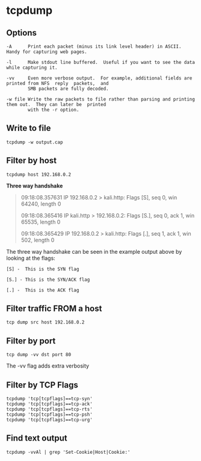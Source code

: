# tcpdump

## Options
```
-A      Print each packet (minus its link level header) in ASCII.  Handy for capturing web pages.

-l      Make stdout line buffered.  Useful if you want to see the data while capturing it.

-vv     Even more verbose output.  For example, additional fields are printed from NFS  reply  packets,  and
        SMB packets are fully decoded.

-w file Write the raw packets to file rather than parsing and printing them out.  They can later be  printed
        with the -r option.              

```

## Write to file

`tcpdump -w output.cap`

## Filter by host

`tcpdump host 192.168.0.2`

**Three way handshake**


> 09:18:08.357631 IP 192.168.0.2 > kali.http: Flags [S], seq 0, win 64240, length 0
> 
> 09:18:08.365416 IP kali.http > 192.168.0.2: Flags [S.], seq 0, ack 1, win 65535, length 0
> 
> 09:18:08.365429 IP 192.168.0.2 > kali.http: Flags [.], seq 1, ack 1, win 502, length 0


The three way handshake can be seen in the example output above by looking at the flags:

```
[S] -  This is the SYN flag

[S.] - This is the SYN/ACK flag

[.] -  This is the ACK flag
```

## Filter traffic FROM a host
`tcp dump src host 192.168.0.2`

## Filter by port
`tcp dump -vv dst port 80`

The -vv flag adds extra verbosity

## Filter by TCP Flags
`tcpdump 'tcp[tcpflags]==tcp-syn'`  
`tcpdump 'tcp[tcpflags]==tcp-ack'`  
`tcpdump 'tcp[tcpflags]==tcp-rts'`  
`tcpdump 'tcp[tcpflags]==tcp-psh'`  
`tcpdump 'tcp[tcpflags]==tcp-urg'`

## Find text output
`tcpdump -vvAl | grep 'Set-Cookie|Host|Cookie:'`







